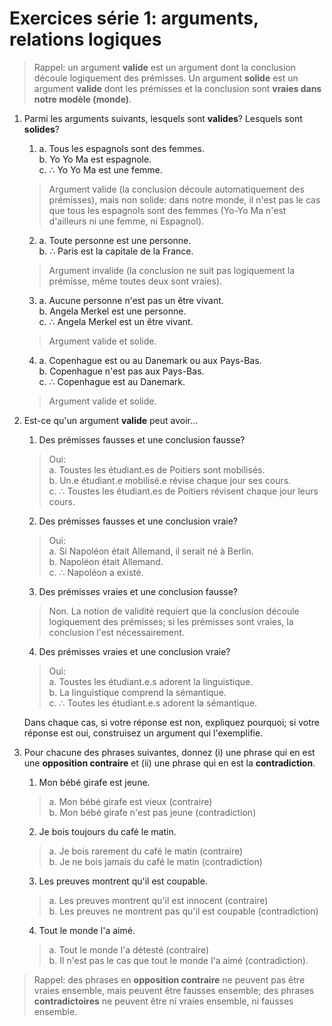 # Exercices série 1: arguments, relations logiques

> Rappel: un argument **valide** est un argument dont la conclusion découle logiquement des prémisses. Un argument **solide** est un argument **valide** dont les prémisses et la conclusion sont **vraies dans notre modèle (monde)**.

1. Parmi les arguments suivants, lesquels sont **valides**? Lesquels sont **solides**?

   1. a. Tous les espagnols sont des femmes.  
   b. Yo Yo Ma est espagnole.  
   c. $\therefore$ Yo Yo Ma est une femme.

   > Argument valide (la conclusion découle automatiquement des prémisses), mais non solide: dans notre monde, il n'est pas le cas que tous les espagnols sont des femmes (Yo-Yo Ma n'est d'ailleurs ni une femme, ni Espagnol).

   2. a. Toute personne est une personne.  
   b. $\therefore$ Paris est la capitale de la France.

   > Argument invalide (la conclusion ne suit pas logiquement la prémisse, même toutes deux sont vraies).

   3. a. Aucune personne n'est pas un être vivant.  
   b. Angela Merkel est une personne.  
   c. $\therefore$ Angela Merkel est un être vivant.

   > Argument valide et solide.

   4. a. Copenhague est ou au Danemark ou aux Pays-Bas.  
   b. Copenhague n'est pas aux Pays-Bas.  
   c. $\therefore$ Copenhague est au Danemark.

   > Argument valide et solide.

2. Est-ce qu'un argument **valide** peut avoir...

   1. Des prémisses fausses et une conclusion fausse?

    > Oui:  
    > a. Toustes les étudiant.es de Poitiers sont mobilisés.  
    > b. Un.e étudiant.e mobilisé.e révise chaque jour ses cours.  
    > c. $\therefore$ Toustes les étudiant.es de Poitiers révisent chaque jour leurs cours.

   2. Des prémisses fausses et une conclusion vraie?

    > Oui:  
    > a. Si Napoléon était Allemand, il serait né à Berlin.  
    > b. Napoléon était Allemand.  
    > c. $\therefore$ Napoléon a existé.

   3. Des prémisses vraies et une conclusion fausse?

    > Non. La notion de validité requiert que la conclusion découle logiquement des prémisses; si les prémisses sont vraies, la conclusion l'est nécessairement.

   4. Des prémisses vraies et une conclusion vraie?

    > Oui:  
    > a. Toustes les étudiant.e.s adorent la linguistique.  
    > b. La linguistique comprend la sémantique.  
    > c. $\therefore$ Toutes les étudiant.e.s adorent la sémantique.

   Dans chaque cas, si votre réponse est non, expliquez pourquoi; si votre réponse est oui, construisez un argument qui l'exemplifie.

3. Pour chacune des phrases suivantes, donnez (i) une phrase qui en est une **opposition contraire** et (ii) une phrase qui en est la **contradiction**.

   1. Mon bébé girafe est jeune.
   > a. Mon bébé girafe est vieux (contraire)  
   > b. Mon bébé girafe n'est pas jeune (contradiction)

   2. Je bois toujours du café le matin.
   > a. Je bois rarement du café le matin (contraire)  
   > b. Je ne bois jamais du café le matin (contradiction)

   3. Les preuves montrent qu'il est coupable.
    > a. Les preuves montrent qu'il est innocent (contraire)  
    > b. Les preuves ne montrent pas qu'il est coupable (contradiction)

   4. Tout le monde l'a aimé.
    > a. Tout le monde l'a détesté (contraire)  
    > b. Il n'est pas le cas que tout le monde l'a aimé (contradiction).

> Rappel: des phrases en **opposition contraire** ne peuvent pas être vraies ensemble, mais peuvent être fausses ensemble; des phrases **contradictoires** ne peuvent être ni vraies ensemble, ni fausses ensemble.